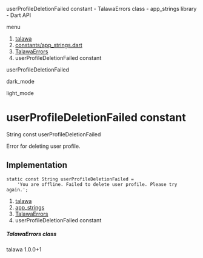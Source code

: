 




userProfileDeletionFailed constant - TalawaErrors class - app\_strings library - Dart API







menu

1. [talawa](../../index.html)
2. [constants/app\_strings.dart](../../constants_app_strings/constants_app_strings-library.html)
3. [TalawaErrors](../../constants_app_strings/TalawaErrors-class.html)
4. userProfileDeletionFailed constant

userProfileDeletionFailed


dark\_mode

light\_mode




# userProfileDeletionFailed constant


String
const userProfileDeletionFailed

Error for deleting user profile.


## Implementation

```
static const String userProfileDeletionFailed =
    'You are offline. Failed to delete user profile. Please try again.';
```

 


1. [talawa](../../index.html)
2. [app\_strings](../../constants_app_strings/constants_app_strings-library.html)
3. [TalawaErrors](../../constants_app_strings/TalawaErrors-class.html)
4. userProfileDeletionFailed constant

##### TalawaErrors class





talawa
1.0.0+1






